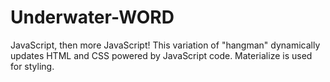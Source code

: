 # Underwater-WORD
 JavaScript, then more JavaScript! This variation of "hangman" dynamically updates HTML and CSS powered by JavaScript code. Materialize is used for styling.
